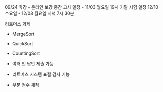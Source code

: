 09/24 휴강 - 온라인 보강
중간 고사 일정 - 11/03 월요일 19시
기말 시험 일정 12/10 수요일 - 12/08 월요일 저녁 7시 30분

리트머스 과제 
- MergeSort
- QuickSort
- CountingSort

- 여러 번 답안 제출 가능
- 리트머스 시스템 표절 검사 기능
- 부분 점수 채점
